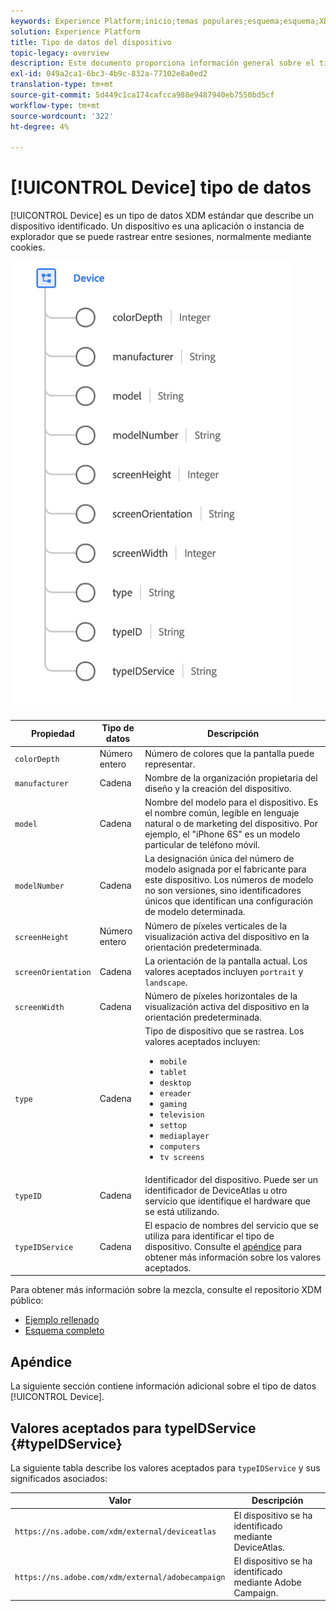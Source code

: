 ```yaml
---
keywords: Experience Platform;inicio;temas populares;esquema;esquema;XDM;campos;esquemas;esquemas;dispositivo;tipo de datos;tipo de datos;tipo de datos;
solution: Experience Platform
title: Tipo de datos del dispositivo
topic-legacy: overview
description: Este documento proporciona información general sobre el tipo de datos Device XDM .
exl-id: 049a2ca1-6bc3-4b9c-832a-77102e8a0ed2
translation-type: tm+mt
source-git-commit: 5d449c1ca174cafcca988e9487940eb7550bd5cf
workflow-type: tm+mt
source-wordcount: '322'
ht-degree: 4%

---
```


# [!UICONTROL Device] tipo de datos

[!UICONTROL Device] es un tipo de datos XDM estándar que describe un dispositivo identificado. Un dispositivo es una aplicación o instancia de explorador que se puede rastrear entre sesiones, normalmente mediante cookies.

<img src="../images/data-types/device.png" width="450" /><br />

| Propiedad | Tipo de datos | Descripción |
| --- | --- | --- |
| `colorDepth` | Número entero | Número de colores que la pantalla puede representar. |
| `manufacturer` | Cadena | Nombre de la organización propietaria del diseño y la creación del dispositivo. |
| `model` | Cadena | Nombre del modelo para el dispositivo. Es el nombre común, legible en lenguaje natural o de marketing del dispositivo. Por ejemplo, el &quot;iPhone 6S&quot; es un modelo particular de teléfono móvil. |
| `modelNumber` | Cadena | La designación única del número de modelo asignada por el fabricante para este dispositivo. Los números de modelo no son versiones, sino identificadores únicos que identifican una configuración de modelo determinada. |
| `screenHeight` | Número entero | Número de píxeles verticales de la visualización activa del dispositivo en la orientación predeterminada. |
| `screenOrientation` | Cadena | La orientación de la pantalla actual. Los valores aceptados incluyen `portrait` y `landscape`. |
| `screenWidth` | Cadena | Número de píxeles horizontales de la visualización activa del dispositivo en la orientación predeterminada. |
| `type` | Cadena | Tipo de dispositivo que se rastrea. Los valores aceptados incluyen: <ul><li>`mobile`</li><li>`tablet`</li><li>`desktop`</li><li>`ereader`</li><li>`gaming`</li><li>`television`</li><li>`settop`</li><li>`mediaplayer`</li><li>`computers`</li><li>`tv screens`</li></ul> |
| `typeID` | Cadena | Identificador del dispositivo. Puede ser un identificador de DeviceAtlas u otro servicio que identifique el hardware que se está utilizando. |
| `typeIDService` | Cadena | El espacio de nombres del servicio que se utiliza para identificar el tipo de dispositivo. Consulte el [apéndice](#typeIDService) para obtener más información sobre los valores aceptados. |

Para obtener más información sobre la mezcla, consulte el repositorio XDM público:

* [Ejemplo rellenado](https://github.com/adobe/xdm/blob/master/components/datatypes/device.example.1.json)
* [Esquema completo](https://github.com/adobe/xdm/blob/master/components/datatypes/device.schema.json)

## Apéndice

La siguiente sección contiene información adicional sobre el tipo de datos [!UICONTROL Device].

## Valores aceptados para typeIDService {#typeIDService}

La siguiente tabla describe los valores aceptados para `typeIDService` y sus significados asociados:

| Valor | Descripción |
| --- | --- |
| `https://ns.adobe.com/xdm/external/deviceatlas` | El dispositivo se ha identificado mediante DeviceAtlas. |
| `https://ns.adobe.com/xdm/external/adobecampaign` | El dispositivo se ha identificado mediante Adobe Campaign. |
